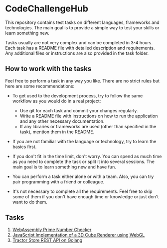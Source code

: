 # CodeChallengeHub

This repository contains test tasks on different languages, frameworks and technologies.
The main goal is to provide a simple way to test your skills or learn something new.

Tasks usually are not very complex and can be completed in 3-4 hours. 
Each task has a README file with detailed description and requirements.
Any additional files or instructions are also provided in the task folder.

## How to work with the tasks

Feel free to perform a task in any way you like. There are no strict rules but here are some recommendations:
- To get used to the development process, try to follow the same workflow as you would do in a real project:
    - Use git for each task and commit your changes regularly.
    - Write a README file with instructions on how to run the application and any other necessary documentation.
    - If any libraries or frameworks are used (other than specified in the task), mention them in the README.

- If you are not familiar with the language or technology, try to learn the basics first.

- If you don't fit in the time limit, don't worry. You can spend as much time as you need to complete the task or split it into several sessions. The main goal is to learn something new and have fun.

- You can perform a task either alone or with a team. Also, you can try pair programming with a friend or colleague.

- It's not necessary to complete all the requirements. Feel free to skip some of them if you don't have enough time or knowledge or just don't want to do them.

## Tasks

1. [WebAssembly Prime Number Checker](01-wasm-rust-fundamentals/README.md)
2. [JavaScript Implementation of a 3D Cube Renderer using WebGL](02-pure-webgl-cube/README.md)
3. [Tractor Store REST API on Golang](03-goland-tractors-store/README.md)
